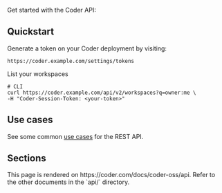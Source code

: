 Get started with the Coder API:

## Quickstart

Generate a token on your Coder deployment by visiting:

```shell
https://coder.example.com/settings/tokens
```

List your workspaces

```shell
# CLI
curl https://coder.example.com/api/v2/workspaces?q=owner:me \
-H "Coder-Session-Token: <your-token>"
```

## Use cases

See some common [use cases](../admin/automation.md#use-cases) for the REST API.

## Sections

<children>
  This page is rendered on https://coder.com/docs/coder-oss/api. Refer to the other documents in the `api/` directory.
</children>
